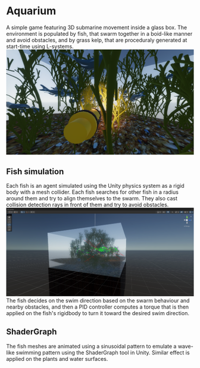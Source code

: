 # Aquarium
A simple game featuring 3D submarine movement inside a glass box. The environment is populated by fish, that swarm together in a boid-like manner and avoid obstacles, and by grass kelp, that are proceduraly generated at start-time using L-systems.
![submarine](Docs/Submarine.png)

## Fish simulation
Each fish is an agent simulated using the Unity physics system as a rigid body with a mesh collider. Each fish searches for other fish in a radius around them and try to align themselves to the swarm. They also cast collision detection rays in front of them and try to avoid obstacles. 
![submarine](Docs/EditorMode.png)
The fish decides on the swim direction based on the swarm behaviour and nearby obstacles, and then a PID controller computes a torque that is then applied on the fish's rigidbody to turn it toward the desired swim direction.

## ShaderGraph
The fish meshes are animated using a sinusoidal pattern to emulate a wave-like swimming pattern using the ShaderGraph tool in Unity. Similar effect is applied on the plants and water surfaces.

